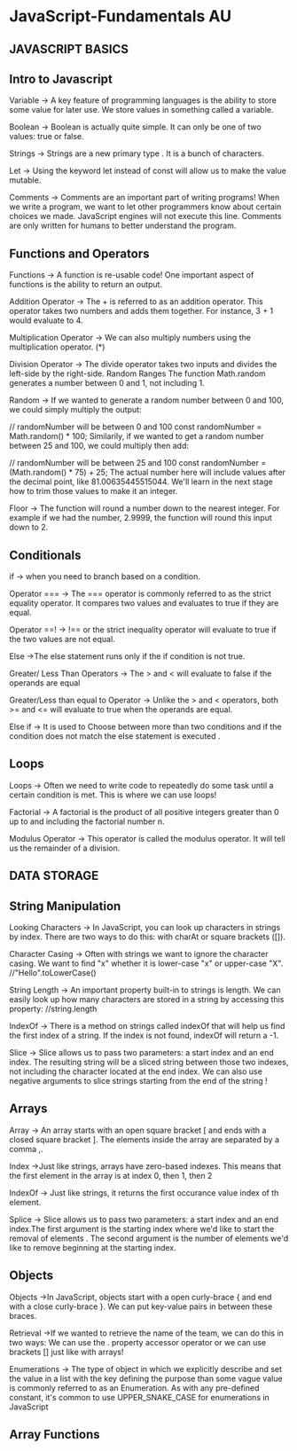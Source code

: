 # JavaScript-Fundamentals AU

## JAVASCRIPT BASICS

## Intro to Javascript
Variable -> A key feature of programming languages is the ability to store some value for later use. We store values in something called a variable.

Boolean -> Boolean is actually quite simple. It can only be one of two values: true or false.

Strings -> Strings are a new primary type . It is a bunch of characters.

Let -> Using the keyword let instead of const will allow us to make the value mutable.

Comments -> Comments are an important part of writing programs! When we write a program, we want to let other programmers know about certain choices we made. JavaScript engines will not execute this line. Comments are only written for humans to better understand the program.

## Functions and Operators
Functions -> A function is re-usable code! One important aspect of functions is the ability to return an output.

Addition Operator -> The + is referred to as an addition operator. This operator takes two numbers and adds them together. For instance, 3 + 1 would evaluate to 4.

Multiplication Operator -> We can also multiply numbers using the multiplication operator. (*)

Division Operator -> The divide operator takes two inputs and divides the left-side by the right-side.
Random Ranges
The function Math.random generates a number between 0 and 1, not including 1.

Random -> If we wanted to generate a random number between 0 and 100, we could simply multiply the output:

// randomNumber will be between 0 and 100
const randomNumber = Math.random() * 100;
Similarily, if we wanted to get a random number between 25 and 100, we could multiply then add:

// randomNumber will be between 25 and 100
const randomNumber = (Math.random() * 75) + 25;
The actual number here will include values after the decimal point, like 81.00635445515044. We'll learn in the next stage how to trim those values to make it an integer.


Floor -> The function will round a number down to the nearest integer. For example if we had the number, 2.9999, the function will round this input down to 2.

## Conditionals

if -> when you need to branch based on a condition.

Operator === -> The === operator is commonly referred to as the strict equality operator. It compares two values and evaluates to true if they are equal.

Operator ==! -> !== or the strict inequality operator will evaluate to true if the two values are not equal.

Else ->The else statement runs only if the if condition is not true.

Greater/ Less Than Operators -> The > and < will evaluate to false if the operands are equal

Greater/Less than equal to Operator -> Unlike the > and < operators, both >= and <= will evaluate to true when the operands are equal.

Else if -> It is used to Choose between more than two conditions and if the condition does not match the else statement is executed .

## Loops

Loops -> Often we need to write code to repeatedly do some task until a certain condition is met. This is where we can use loops!

Factorial -> A factorial is the product of all positive integers greater than 0 up to and including the factorial number n.

Modulus Operator -> This operator is called the modulus operator. It will tell us the remainder of a division.


## DATA STORAGE

## String Manipulation

Looking Characters -> In JavaScript, you can look up characters in strings by index. There are two ways to do this: with charAt or square brackets ([]).

Character Casing -> Often with strings we want to ignore the character casing. We want to find "x" whether it is lower-case "x" or upper-case "X".          //"Hello".toLowerCase() 

String Length -> An important property built-in to strings is length. We can easily look up how many characters are stored in a string by accessing this property:      //string.length 

IndexOf -> There is a method on strings called indexOf that will help us find the first index of a string. If the index is not found, indexOf will return a -1.

Slice -> Slice allows us to pass two parameters: a start index and an end index. The resulting string will be a sliced string between those two indexes, not including the character located at the end index. 
We can also use negative arguments to slice strings starting from the end of the string !

## Arrays

Array -> An array starts with an open square bracket [ and ends with a closed square bracket ]. The elements inside the array are separated by a comma ,.

Index ->Just like strings, arrays have zero-based indexes. This means that the first element in the array is at index 0, then 1, then 2

IndexOf -> Just like strings, it returns the first occurance value index of th element.

Splice -> Slice allows us to pass two parameters: a start index and an end index.The first argument is the starting index where we'd like to start the removal of elements . The second argument is the number of elements we'd like to remove beginning at the starting index. 

## Objects

Objects ->In JavaScript, objects start with a open curly-brace { and end with a close curly-brace }. We can put key-value pairs in between these braces.

Retrieval ->If we wanted to retrieve the name of the team, we can do this in two ways: We can use the . property accessor operator or we can use brackets [] just like with arrays!

Enumerations ->  The type of object in which we explicitly describe and set the value in a list with the key defining the purpose than some vague value is commonly referred to as an Enumeration. As with any pre-defined constant, it's common to use UPPER_SNAKE_CASE for enumerations in JavaScript

## Array Functions

